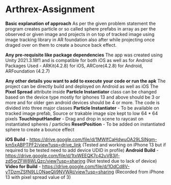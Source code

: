 # Arthrex-Assignment

**Basic explanation of approach**
As per the given problem statement the program creates particle or so called sphere prefabs in array as per the observed or given image and projects in on top of tracked image using image tracking library in AR foundation also after while projecting once draged over on them to create a bounce back effect.

**Any pre-requisite like package dependencies**
The app was created using Unity 2021.3.18f1 and is compatible for both iOS as well as for Android
Packages Used - ARKit(4.2.8) for iOS, ARCore(4.2.8) for Android, ARFoundation (4.2.7)

**Any other details you want to add to execute your code or run the apk**
The project can be directly build and deployed on Android as well as iOS
The **Pixel Spread** attribute inside **Particle Instantiator** class can be changed based on the device type mostly for iphones 13 and above should be 3 or more and for older gen android devices should be 4 or more.
The code is divided into three major classes
**Particle Instantiater** - To be available on tracked image prefab, Source or trakable image size kept to low 64 * 64 pixels
**TouchInputHandler** - Drag and drop in scene to raycast on instantiated spheres / particles
**ResetPosition** - To be added on instantiated sphere to create a bounce effect

**iOS Build** - https://drive.google.com/file/d/1MWlfCaHdwuOA29LSlNgm-km5xABPTPF2/view?usp=drive_link (Tested and working on iPhone 13 but if required to be tested need to add device UDID in profile)
**Android Build** - https://drive.google.com/file/d/1txWEEQK7c42uVB3jf-zd5grZFW8WLQzc/view?usp=sharing (Not tested due to lack of device)
**Video for Build** - https://drive.google.com/file/d/1OdCd8V-yTDzmZSfN9LLONaeQli9NVWAt/view?usp=sharing (Recorded from iPhone 13 with pixel spread value of 3)
